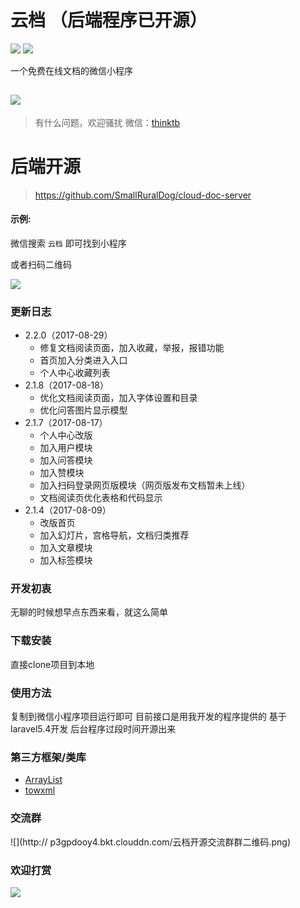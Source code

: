 
# 云档 （后端程序已开源）
![](https://img.shields.io/badge/%E7%89%88%E6%9C%AC-2.2.0-red.svg)
![](https://img.shields.io/badge/%E6%9B%B4%E6%96%B0%E6%97%A5%E6%9C%9F-2017.08.29-blue.svg)

一个免费在线文档的微信小程序

 ![](http://otbx7z2z0.bkt.clouddn.com/cloud-doc-logo.jpg_120x120.jpg)
-------------

> 有什么问题，欢迎骚扰
微信：[thinktb]()  

# 后端开源
>https://github.com/SmallRuralDog/cloud-doc-server


#### 示例:  
微信搜索 `云档` 即可找到小程序

或者扫码二维码

 ![](http://otbx7z2z0.bkt.clouddn.com/gh_52a837af05b4_860.jpg!300w)

### 更新日志
- 2.2.0（2017-08-29）
    - 修复文档阅读页面，加入收藏，举报，报错功能
    - 首页加入分类进入入口
    - 个人中心收藏列表
- 2.1.8（2017-08-18）
    - 优化文档阅读页面，加入字体设置和目录
    - 优化问答图片显示模型
- 2.1.7（2017-08-17）
    - 个人中心改版
    - 加入用户模块
    - 加入问答模块
    - 加入赞模块
    - 加入扫码登录网页版模块（网页版发布文档暂未上线）
    - 文档阅读页优化表格和代码显示
- 2.1.4（2017-08-09）
     - 改版首页
     - 加入幻灯片，宫格导航，文档归类推荐
     - 加入文章模块
     - 加入标签模块



### 开发初衷
无聊的时候想早点东西来看，就这么简单


### 下载安装
直接clone项目到本地

### 使用方法
复制到微信小程序项目运行即可  目前接口是用我开发的程序提供的  基于laravel5.4开发
后台程序过段时间开源出来

### 第三方框架/类库

-  [ArrayList](https://github.com/w3c-king/ArrayList)
-  [towxml](https://github.com/sbfkcel/towxml)

### 交流群
![](http:// p3gpdooy4.bkt.clouddn.com/云档开源交流群群二维码.png)

### 欢迎打赏
![](http://otbx7z2z0.bkt.clouddn.com/20170818172555.jpg!300w)

